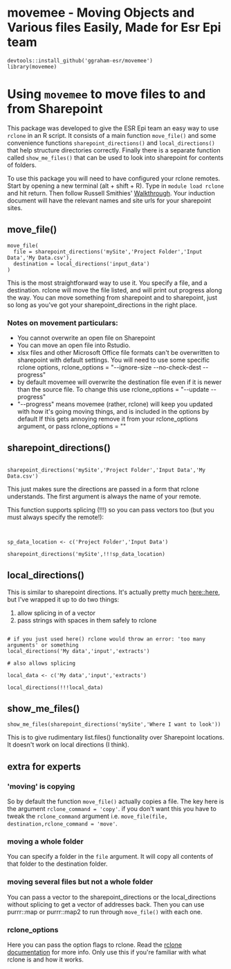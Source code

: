 # movemee - Moving Objects and Various files Easily, Made for Esr Epi team



```
devtools::install_github('ggraham-esr/movemee')
library(movemee)
```

# Using `movemee` to move files to and from Sharepoint

This package was developed to give the ESR Epi team an easy way to use `rclone` in an R script. It consists of a main function `move_file()` and some convenience functions `sharepoint_directions()` and `local_directions()` that help structure directories correctly. Finally there is a separate function called `show_me_files()` that can be used to look into sharepoint for contents of folders. 

To use this package you will need to have configured your rclone remotes. Start by opening a new terminal (alt + shift + R). Type in `module load rclone` and hit return. Then follow Russell Smithies' [Walkthrough](https://kscprod-bioman1.esr.cri.nz/wiki/index.php/Sharepoint_Access_from_Linux). Your induction document will have the relevant names and site urls for your sharepoint sites.

## move_file()

```
move_file(
  file = sharepoint_directions('mySite','Project Folder','Input Data','My Data.csv'),
  destination = local_directions('input_data')
)

```

This is the most straightforward way to use it. You specify a file, and a destination. rclone will move the file listed, and will print out progress along the way. You can move something from sharepoint and to sharepoint, just so long as you've got your sharepoint_directions in the right place.

### Notes on movement particulars:

- You cannot overwrite an open file on Sharepoint
- You can move an open file into Rstudio.
- xlsx files and other Microsoft Office file formats can't be overwritten to sharepoint with default settings. You will need to use some specific rclone options, rclone_options = "--ignore-size  --no-check-dest --progress"
- by default movemee will overwrite the destination file even if it is newer than the source file. To change this use rclone_options = "--update --progress"
- "--progress" means movemee (rather, rclone) will keep you updated with how it's going moving things, and is included in the options by default If this gets annoying remove it from your rclone_options argument, or pass rclone_options = ""

## sharepoint_directions()

```

sharepoint_directions('mySite','Project Folder','Input Data','My Data.csv')

```
This just makes sure the directions are passed in a form that rclone understands. The first argument is always the name of your remote. 

This function supports splicing (!!!) so you can pass vectors too (but you must always specify the remote!):

```


sp_data_location <- c('Project Folder','Input Data')

sharepoint_directions('mySite',!!!sp_data_location)

```

## local_directions()

This is similar to sharepoint directions. It's actually pretty much [here::here](https://here.r-lib.org/), but I've wrapped it up to do two things:
1. allow splicing in of a vector
2. pass strings with spaces in them safely to rclone

```

# if you just used here() rclone would throw an error: 'too many arguments' or something
local_directions('My data','input','extracts')

# also allows splicing

local_data <- c('My data','input','extracts')

local_directions(!!!local_data)
```
## show_me_files()

```
show_me_files(sharepoint_directions('mySite','Where I want to look'))
```
This is to give rudimentary list.files() functionality over Sharepoint locations. It doesn't work on local directions (I think).

## extra for experts

### 'moving' is copying

So by default the function `move_file()` actually copies a file. The key here is the argument `rclone_command = 'copy'`. if you don't want this you have to tweak the `rclone_command` argument i.e. `move_file(file, destination,rclone_command = 'move'`. 

### moving a whole folder

You can specify a folder in the `file` argument. It will copy all contents of that folder to the destination folder. 

### moving several files but not a whole folder

You can pass a vector to the sharepoint_directions or the local_directions without splicing to get a vector of addresses back. Then you can use purrr::map or purrr::map2 to run through `move_file()` with each one.

### rclone_options

Here you can pass the option flags to rclone. Read the [rclone documentation](https://rclone.org/) for more info. Only use this if you're familiar with what rclone is and how it works.
